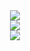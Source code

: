 <div align="center">
  <img src="https://github-readme-stats.vercel.app/api?username=Yermalouski&theme=dark&hide_border=false&include_all_commits=true&count_private=true">
<div>

<div align="center">
  <img src="https://github-readme-streak-stats.herokuapp.com/?user=Yermalouski&theme=dark&hide_border=false">
<div>

<div align="center">
  <img src="https://github-readme-stats.vercel.app/api/top-langs/?username=Yermalouski&theme=dark&hide_border=false&include_all_commits=true&count_private=true&layout=compact">
<div>

<!-- Proudly created with GPRM ( https://gprm.itsvg.in ) -->
